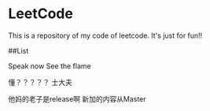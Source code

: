 # LeetCode
This is a repository of my code of leetcode. It's just for fun!!


##List
 
Speak now
See the flame


懂？？？？？
士大夫

他妈的老子是release啊
新加的内容从Master





